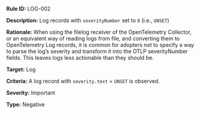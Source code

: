 **Rule ID:** LOG-002

**Description:** Log records with `severityNumber` set to `0` (i.e., `UNSET`)

**Rationale:** When using the filelog receiver of the OpenTelemetry Collector, or an equivalent way of reading logs from file, and converting them to OpenTelemetry Log records, it is common for adopters not to specify a way to parse the log’s severity and transform it into the OTLP severityNumber fields. This leaves logs less actionable than they should be. 

**Target:** Log

**Criteria:** A log record with `severity.text` \= `UNSET` is observed.

**Severity:** Important

**Type:** Negative